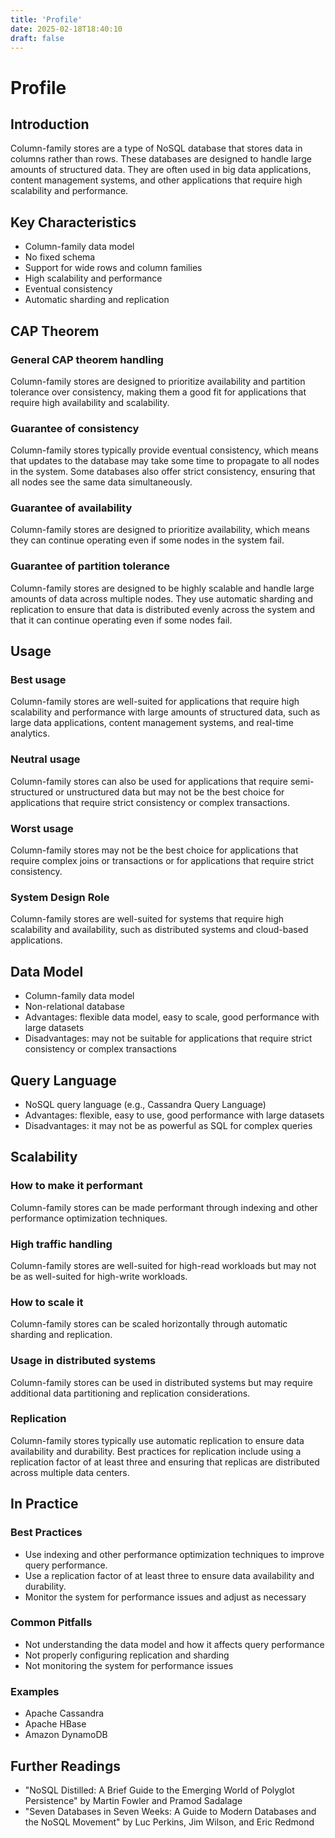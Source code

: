 ```yaml
---
title: 'Profile'
date: 2025-02-18T18:40:10
draft: false
---
```


# Profile

## **Introduction**

Column-family stores are a type of NoSQL database that stores data in columns rather than rows. These databases are designed to handle large amounts of structured data. They are often used in big data applications, content management systems, and other applications that require high scalability and performance.

## **Key Characteristics**

- Column-family data model
- No fixed schema
- Support for wide rows and column families
- High scalability and performance
- Eventual consistency
- Automatic sharding and replication

## **CAP Theorem**

### **General CAP theorem handling**

Column-family stores are designed to prioritize availability and partition tolerance over consistency, making them a good fit for applications that require high availability and scalability.

### **Guarantee of consistency**

Column-family stores typically provide eventual consistency, which means that updates to the database may take some time to propagate to all nodes in the system. Some databases also offer strict consistency, ensuring that all nodes see the same data simultaneously.

### **Guarantee of availability**

Column-family stores are designed to prioritize availability, which means they can continue operating even if some nodes in the system fail.

### **Guarantee of partition tolerance**

Column-family stores are designed to be highly scalable and handle large amounts of data across multiple nodes. They use automatic sharding and replication to ensure that data is distributed evenly across the system and that it can continue operating even if some nodes fail.

## **Usage**

### **Best usage**

Column-family stores are well-suited for applications that require high scalability and performance with large amounts of structured data, such as large data applications, content management systems, and real-time analytics.

### **Neutral usage**

Column-family stores can also be used for applications that require semi-structured or unstructured data but may not be the best choice for applications that require strict consistency or complex transactions.

### **Worst usage**

Column-family stores may not be the best choice for applications that require complex joins or transactions or for applications that require strict consistency.

### **System Design Role**

Column-family stores are well-suited for systems that require high scalability and availability, such as distributed systems and cloud-based applications.

## **Data Model**

- Column-family data model
- Non-relational database
- Advantages: flexible data model, easy to scale, good performance with large datasets
- Disadvantages: may not be suitable for applications that require strict consistency or complex transactions

## **Query Language**

- NoSQL query language (e.g., Cassandra Query Language)
- Advantages: flexible, easy to use, good performance with large datasets
- Disadvantages: it may not be as powerful as SQL for complex queries

## **Scalability**

### **How to make it performant**

Column-family stores can be made performant through indexing and other performance optimization techniques.

### **High traffic handling**

Column-family stores are well-suited for high-read workloads but may not be as well-suited for high-write workloads.

### **How to scale it**

Column-family stores can be scaled horizontally through automatic sharding and replication.

### **Usage in distributed systems**

Column-family stores can be used in distributed systems but may require additional data partitioning and replication considerations.

### Replication

Column-family stores typically use automatic replication to ensure data availability and durability. Best practices for replication include using a replication factor of at least three and ensuring that replicas are distributed across multiple data centers.

## In Practice

### Best Practices

- Use indexing and other performance optimization techniques to improve query performance.
- Use a replication factor of at least three to ensure data availability and durability.
- Monitor the system for performance issues and adjust as necessary

### Common Pitfalls

- Not understanding the data model and how it affects query performance
- Not properly configuring replication and sharding
- Not monitoring the system for performance issues

### Examples

- Apache Cassandra
- Apache HBase
- Amazon DynamoDB

## Further Readings

- "NoSQL Distilled: A Brief Guide to the Emerging World of Polyglot Persistence" by Martin Fowler and Pramod Sadalage
- "Seven Databases in Seven Weeks: A Guide to Modern Databases and the NoSQL Movement" by Luc Perkins, Jim Wilson, and Eric Redmond
